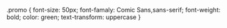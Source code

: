 .promo {
font-size: 50px;
font-famaly: Comic Sans,sans-serif;
font-weight: bold;
color: green;
text-transform: uppercase
}
